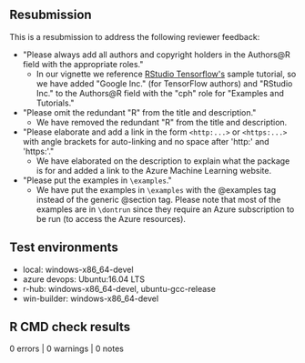 ## Resubmission
This is a resubmission to address the following reviewer feedback:
* "Please always add all authors and copyright holders in the Authors@R field with the appropriate roles."
  * In our vignette we reference [RStudio Tensorflow's](https://github.com/rstudio/tensorflow) sample tutorial, so we have added "Google Inc." (for TensorFlow authors) and "RStudio Inc." to the Authors@R field with the "cph" role for "Examples and Tutorials."
* "Please omit the redundant "R"  from the title and description."
  * We have removed the redundant "R" from the title and description.
* "Please elaborate and add a link in the form `<http:...>` or `<https:...>` with angle brackets for auto-linking and no space after 'http:' and 'https:'."
  * We have elaborated on the description to explain what the package is for and added a link to the Azure Machine Learning website.
* "Please put the examples in `\examples`."
  * We have put the examples in `\examples` with the @examples tag instead of the generic @section tag. Please note that most of the examples are in `\dontrun` since they require an Azure subscription to be run (to access the Azure resources).

## Test environments
* local: windows-x86_64-devel
* azure devops: Ubuntu:16.04 LTS
* r-hub: windows-x86_64-devel, ubuntu-gcc-release
* win-builder: windows-x86_64-devel

## R CMD check results
0 errors | 0 warnings | 0 notes